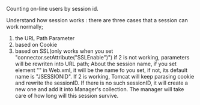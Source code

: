 Counting on-line users by session id.

Understand how session works :
there are three cases that a session can work normally;
1. the URL Path Parameter
2. based on Cookie
3. based on SSL(only works when you set "connector.setAttribute("SSLEnable")")
if 2 is not working, parameters will be rewriten into URL path;
About the session name, if you set element "<session-config>" in Web.xml, 
it will be the name fo you set, if not, its default name is "JSESSIONID". 
If 2 is working, Tomcat will keep parasing cookie and rewrite the sessionID.
If there is no such sessionID, it will create a new one and add it into Manager's 
collection. The manager will take care of how long will this session survive. 